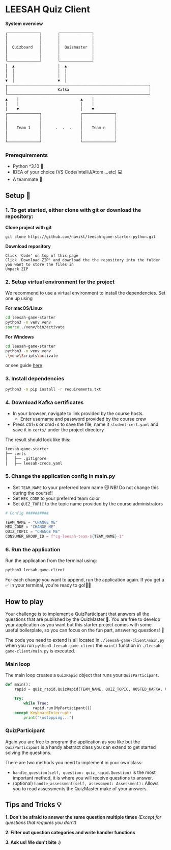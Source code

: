 # LEESAH Quiz Client

**System overview**
```bash
┌──────────────┐       ┌──────────────┐
│              │       │              │
│              │       │              │
│  Quizboard   │       │  Quizmaster  │
│              │       │              │
│              │       │              │
└──────────────┘       └──────────────┘
│  ▲                   │  ▲
│  │                   │  │
│  │                   │  │
▼  │                   ▼  │
┌──────────────────────────────────────────────────────────────┐
│                      Kafka                                   │
└──────────────────────────────────────────────────────────────┘
▲    │                           ▲    │
│    │                           │    │
│    ▼                           │    ▼
┌──────────────┐                 ┌──────────────┐
│              │                 │              │
│              │                 │              │
│    Team 1    │      .  .  .    │    Team n    │
│              │                 │              │
│              │                 │              │
└──────────────┘                 └──────────────┘
````
### Prerequirements
  - Python ^3.10 🐍
  - IDEA of your choice (VS Code/IntelliJ/Atom ...etc) 💻
  - A teammate 🐶

## Setup 📝
### 1. To get started, either clone with git or download the repository:

**Clone project with git**
```
git clone https://github.com/navikt/leesah-game-starter-python.git
```

**Download repository**
```
Click 'Code' on top of this page
Click 'Download ZIP' and download the the repository into the folder you want to store the files in
Unpack ZIP 
```

### 2. Setup virtual environment for the project

We recommend to use a virtual environment to install the dependencies. Set one up using

**For macOS/Linux**
```bash
cd leesah-game-starter
python3 -m venv venv
source ./venv/bin/activate
```

**For Windows**
```bash
cd leesah-game-starter
python3 -m venv venv
.\venv\Scripts\activate
```

or see guide [here](https://packaging.python.org/guides/installing-using-pip-and-virtual-environments/#creating-a-virtual-environment)

### 3. Install dependencies 

```bash
python3 -m pip install -r requirements.txt
```

### 4. Download Kafka certificates
- In your browser, navigate to link provided by the course hosts.
  - Enter username and password provided by the course crew
- Press ctrl+s or cmd+s to save the file, name it `student-cert.yaml` and save it in `certs/` under the project directory 

The result should look like this:
```bash
leesah-game-starter
├── certs
│   ├── .gitignore
│   ├── leesah-creds.yaml
```

### 5. Change the application config in main.py

- Set `TEAM_NAME` to your preferred team name 😼 NB! Do not change this during the course!!
- Set `HEX_CODE` to your preferred team color
- Set `QUIZ_TOPIC` to the topic name provided by the course administrators

```python
# Config ##########

TEAM_NAME = "CHANGE ME"
HEX_CODE = "CHANGE ME"
QUIZ_TOPIC = "CHANGE ME"
CONSUMER_GROUP_ID = f"cg-leesah-team-${TEAM_NAME}-1"
```

### 6. Run the application

Run the application from the terminal using:

```bash
python3 leesah-game-client
```

For each change you want to append, run the application again.
If you get a ✅ in your terminal, you're ready to go!👍🏼

## How to play
Your challenge is to implement a QuizParticipant that answers all the questions that are
published by the QuizMaster 🧙. You are free to develop your application as you want but this starter project comes with 
some useful boilerplate, so you can focus on the fun part, answering questions! 🎉

The code you need to extend is all located in `./leesah-game-client/main.py` when you run `python3 leesah-game-client` 
the `main()` function in `./leesah-game-client/main.py` is executed.

### Main loop
The main loop creates a `QuizRapid` object that runs your `QuizParticipant`. 

```python
def main():
    rapid = quiz_rapid.QuizRapid(TEAM_NAME, QUIZ_TOPIC, HOSTED_KAFKA, CONSUMER_GROUP_ID, False)

    try:
        while True:
            rapid.run(MyParticipant())
    except KeyboardInterrupt:
        print("\nstopping...")

```

### QuizParticipant
Again you are free to program the application as you like but the `QuizParticipant` is a handy abstract class you
can extend to get started solving the questions.

There are two methods you need to implement in your own class: 

- `handle_question(self, question: quiz_rapid.Question)` is the most important method, it is where you will receive questions to answer.
- (optional) `handle_assessment(self, assessment: Assessment):` Allows you to read assessments the QuizMaster make of your answers.


## Tips and Tricks 💡

**1. Don't be afraid to answer the same question multiple times** *(Except for questions that requires you don't)*

**2. Filter out question categories and write handler functions**

**3. Ask us! We don't bite :)**
